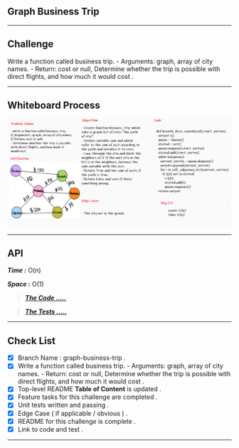 ## Graph Business Trip

---
## Challenge

Write a function called business trip. - Arguments: graph, array of city names. - Return: cost or null, Determine whether the trip is possible with direct flights, and how much it would cost .

---
## Whiteboard Process

![Graph Business Trip](./assest/challenge37.png)

---
## API

***Time :*** O(n)

***Space :*** O(1)


> ***[The Code .....](/python/code_challenges/graph/graph/graph.py)***

> ***[The Tests .....](/python/code_challenges/graph/tests/test_graph.py)***
---
## Check List

- [x] Branch Name : graph-business-trip .
- [x] Write a function called business trip. - Arguments: graph, array of city names. - Return: cost or null, Determine whether the trip is possible with direct flights, and how much it would cost .
- [x] Top-level README **Table of Content** is updated .
- [x] Feature tasks for this challenge are completed .
- [x] Unit tests written and passing .
- [x] Edge Case ( if applicable / obvious ) .
- [x] README for this challenge is complete .
- [x] Link to code and test .

---
